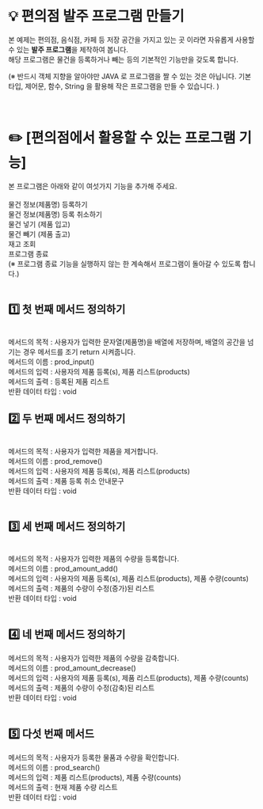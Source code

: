 # 💡 편의점 발주 프로그램 만들기

본 예제는 편의점, 음식점, 카페 등 저장 공간을 가지고 있는 곳 이라면 자유롭게 사용할 수 있는 **발주 프로그램**을 제작하여 봅니다.<br>
해당 프로그램은 물건을 등록하거나 빼는 등의 기본적인 기능만을 갖도록 합니다.<br>

(※ 반드시 객체 지향을 알아야만 JAVA 로 프로그램을 짤 수 있는 것은 아닙니다. 기본 타입, 제어문, 함수, String 을 활용해 작은 프로그램을 만들 수 있습니다. )<br>
<br>
<br>
# ✏️ [편의점에서 활용할 수 있는 프로그램 기능]<br>
본 프로그램은 아래와 같이 여섯가지 기능을 추가해 주세요.<br>
<br>
물건 정보(제품명) 등록하기<br>
물건 정보(제품명) 등록 취소하기<br>
물건 넣기 (제품 입고)<br>
물건 빼기 (제품 출고)<br>
재고 조회<br>
프로그램 종료<br>
(※ 프로그램 종료 기능을 실행하지 않는 한 계속해서 프로그램이 돌아갈 수 있도록 합니다.)<br>
<br>

## 1️⃣ 첫 번째 메서드 정의하기<br>
<br>
메서드의 목적 : 사용자가 입력한 문자열(제품명)을 배열에 저장하며, 배열의 공간을 넘기는 경우 메서드를 조기 return 시켜줍니다.<br>
메서드의 이름 : prod_input()<br>
메서드의 입력 : 사용자의 제품 등록(s), 제품 리스트(products)<br>
메서드의 출력 : 등록된 제품 리스트<br>
반환 데이터 타입 : void<br>

## 2️⃣ 두 번째 메서드 정의하기<br>
<br>
메서드의 목적 : 사용자가 입력한 제품을 제거합니다.<br>
메서드의 이름 : prod_remove()<br>
메서드의 입력 : 사용자의 제품 등록(s), 제품 리스트(products)<br>
메서드의 출력 : 제품 등록 취소 안내문구<br>
반환 데이터 타입 : void<br>
<br>

## 3️⃣ 세 번째 메서드 정의하기<br>
<br>
메서드의 목적 : 사용자가 입력한 제품의 수량을 등록합니다.<br>
메서드의 이름 : prod_amount_add()<br>
메서드의 입력 : 사용자의 제품 등록(s), 제품 리스트(products), 제품 수량(counts)<br>
메서드의 출력 : 제품의 수량이 수정(증가)된 리스트<br>
반환 데이터 타입 : void<br>
<br>

## 4️⃣ 네 번째 메서드 정의하기<br>
메서드의 목적 : 사용자가 입력한 제품의 수량을 감축합니다.<br>
메서드의 이름 : prod_amount_decrease()<br>
메서드의 입력 : 사용자의 제품 등록(s), 제품 리스트(products), 제품 수량(counts)<br>
메서드의 출력 : 제품의 수량이 수정(감축)된 리스트<br>
반환 데이터 타입 : void<br>
<br>

## 5️⃣ 다섯 번째 메서드<br>
메서드의 목적 : 사용자가 등록한 물품과 수량을 확인합니다.<br>
메서드의 이름 : prod_search()<br>
메서드의 입력 : 제품 리스트(products), 제품 수량(counts)<br>
메서드의 출력 : 현재 제품 수량 리스트<br>
반환 데이터 타입 : void<br>
<br>

